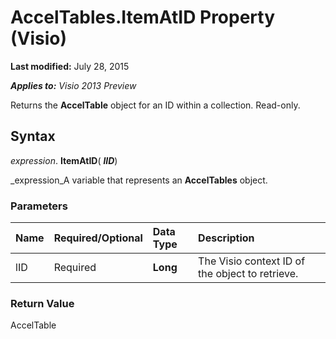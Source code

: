 
# AccelTables.ItemAtID Property (Visio)

 **Last modified:** July 28, 2015

 _**Applies to:** Visio 2013 Preview_

Returns the  **AccelTable** object for an ID within a collection. Read-only.


## Syntax

 _expression_. **ItemAtID**( **_lID_**)

 _expression_A variable that represents an  **AccelTables** object.


### Parameters



|**Name**|**Required/Optional**|**Data Type**|**Description**|
|:-----|:-----|:-----|:-----|
|lID|Required| **Long**|The Visio context ID of the object to retrieve.|

### Return Value

AccelTable

